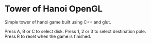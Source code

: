 # Tower of Hanoi OpenGL

Simple tower of hanoi game built using C++ and glut.

Press A, B or C to select disk.
Press 1, 2 or 3 to select destination pole.
Press R to reset when the game is finished.
